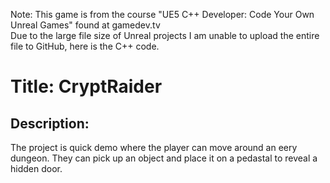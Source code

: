 Note: This game is from the course "UE5 C++ Developer: Code Your Own Unreal Games" found at gamedev.tv  
Due to the large file size of Unreal projects I am unable to upload the entire file to GitHub, here is the C++ code.

Title: CryptRaider
============

Description:
------------
The project is quick demo where the player can move around an eery dungeon. They can pick up an object and place it on a pedastal to reveal a hidden door.